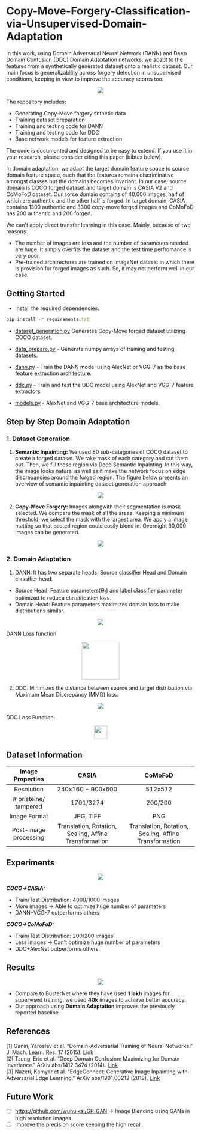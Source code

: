 # Copy-Move-Forgery-Classification-via-Unsupervised-Domain-Adaptation

In this work, using Domain Adversarial Neural Network (DANN) and Deep Domain Confusion (DDC) Domain Adaptation networks, we adapt to the features from a synthetically generated dataset onto a realistic dataset. Our main focus is generalizability across forgery detection in unsupervised conditions, keeping in view to improve the accuracy scores too. 

<p align="center">
  <img src="https://user-images.githubusercontent.com/22872200/75251987-bef28d80-5801-11ea-9a15-7625e621368a.png">
</p>

The repository includes:
* Generating Copy-Move forgery snthetic data
* Training dataset preparation
* Training and testing code for DANN
* Training and testing code for DDC
* Base network models for feature extraction

The code is documented and designed to be easy to extend. If you use it in your research, please consider citing this paper (bibtex below). 

In domain adaptation, we adapt the target domain feature space to source domain feature space, such that the features remains discriminative amongst classes but the domains becomes invariant. In our case, source domain is COCO forged dataset and target domain is CASIA V2 and CoMoFoD dataset. Our sorce domain contains of 40,000 images, half of which are authentic and the other half is forged. In target domain, CASIA contains 1300 authentic and 3300 copy-move forged images and CoMoFoD has 200 authentic and 200 forged.

We can't apply direct transfer learning in this case. Mainly, because of two reasons:
* The number of images are less and the number of parameters needed are huge. It simply overfits the dataset and the test time perfromance is very poor.
* Pre-trained archirectures are trained on ImageNet dataset in which there is provision for forged images as such. So, it may not perform well in our case.

## Getting Started

* Install the required dependencies:
 ```javascript
 pip install -r requirements.txt
 ```
* [dataset_generation.py]() Generates Copy-Move forged dataset utilizing COCO dataset.

* [data_prepare.py](https://github.com/AKASH2907/Copy-Move-Forgery-Classification-via-Unsupervised-Domain-Adaptation/blob/master/data_prepare.py) - Generate numpy arrays of training and testing datasets.

* [dann.py](https://github.com/AKASH2907/Copy-Move-Forgery-Classification-via-Unsupervised-Domain-Adaptation/blob/master/dann_keras.py) - Train the DANN model using AlexNet or VGG-7 as the base feature extraction architecture.

* [ddc.py]() - Train and test the DDC model using AlexNet and VGG-7 feature extractors.

* [models.py](https://github.com/AKASH2907/Copy-Move-Forgery-Classification-via-Unsupervised-Domain-Adaptation/blob/master/models.py) - AlexNet and VGG-7 base architecture models.

## Step by Step Domain Adaptation

### 1. Dataset Generation

1) **Semantic Inpainting:** We used 80 sub-categories of COCO dataset to create a forged dataset. We take mask of each category and cut them out. Then, we fill those region via Deep Semantic Inpainting. In this way, the image looks natural as well as it make the network focus on edge discrepancies around the forged region. The figure below presents an overview of semantic inpainting dataset generation approach:

<p align="center">
  <img src="https://user-images.githubusercontent.com/22872200/75569484-354df480-5a7b-11ea-8f9e-eda5b54c6253.png">
</p>

2) **Copy-Move Forgery:** Images alongwith their segmentation is mask selected. We compare the mask of all the areas. Keeping a minimum threshold, we select the mask with the largest area. We apply a image matting so that pasted region could easily blend in. Overnight 60,000 images can be generated.

<p align="center">
  <img src="https://user-images.githubusercontent.com/22872200/75569534-4d257880-5a7b-11ea-8636-3495d521d478.png">
</p>

### 2. Domain Adaptation 

1) DANN: It has two separate heads: Source classifier Head and Domain classifier head.
  * Source Head: Feature parameters(ϴ<sub>f</sub>) and label classifier parameter optimized to reduce classification loss.
  * Domain Head: Feature parameters maximizes domain loss to make distributions similar.

<p align="center">
  <img src="https://user-images.githubusercontent.com/22872200/75569727-b0170f80-5a7b-11ea-9d33-7ea3c6467d24.png">
</p>

DANN Loss function:

<p align="center">
  <img height="100" src="https://user-images.githubusercontent.com/22872200/75612024-d2755f80-5b45-11ea-9c96-f68e512c6cbc.png">
</p>

2) DDC: Minimizes the distance between source and target distribution via Maximum Mean Discrepancy (MMD) loss. 

<p align="center">
  <img src="https://user-images.githubusercontent.com/22872200/75569759-c1f8b280-5a7b-11ea-8740-a4b1e0b75de5.png">
</p>

DDC Loss Function:

<p align="center">
  <img height="35" src="https://user-images.githubusercontent.com/22872200/75612038-f5a00f00-5b45-11ea-9809-7052ae5a938d.png">
</p>

## Dataset Information

| Image Properties  | **CASIA** | **CoMoFoD** |
| :------------:| :------------:| :------------:|
| Resolution | 240x160 - 900x600 | 512x512 |
| # pristeine/ tampered | 1701/3274 | 200/200 |
| Image Format  | JPG, TIFF | PNG |
| Post-image processing | Translation, Rotation, Scaling, Affine Transformation | Translation, Rotation, Scaling, Affine Transformation




## Experiments

<p align="center">
  <img src="https://user-images.githubusercontent.com/22872200/75570108-77c40100-5a7c-11ea-8ddf-e03f00fb27a7.png">
</p>

***COCO->CASIA:***
* Train/Test Distribution: 4000/1000 images
* More images -> Able to optimize huge number of parameters
* DANN+VGG-7 outperforms others

***COCO->CoMoFoD:***
* Train/Test Distribution: 200/200 images
* Less images -> Can't optimize huge number of parameters
* DDC+AlexNet outperforms others

## Results

<p align="center">
  <img src="https://user-images.githubusercontent.com/22872200/75569630-7cd48080-5a7b-11ea-9403-b95c5791f0af.png">
</p>

* Compare to BusterNet where they have used **1 lakh** images for supervised training, we used **40k** images to achieve better accuracy.
* Our approach using **Domain Adaptation** improves the previously reported baseline.

## References
[1] Ganin, Yaroslav et al. “Domain-Adversarial Training of Neural Networks.” J. Mach. Learn. Res. 17 (2015). [Link](https://arxiv.org/abs/1505.07818) </br>
[2] Tzeng, Eric et al. “Deep Domain Confusion: Maximizing for Domain Invariance.” ArXiv abs/1412.3474 (2014). [Link](https://arxiv.org/abs/1412.3474) </br>
[3] Nazeri, Kamyar et al. “EdgeConnect: Generative Image Inpainting with Adversarial Edge Learning.” ArXiv abs/1901.00212 (2019). [Link](https://arxiv.org/abs/1901.00212)

## Future Work
- [ ] https://github.com/wuhuikai/GP-GAN -> Image Blending using GANs in high resolution images.
- [ ] Improve the precision score keeping the high recall.
